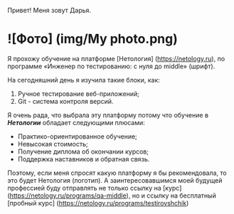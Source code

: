 Привет!
Меня зовут Дарья.
# ![Фото] (img/My photo.png)
Я прохожу обучение на платформе [Нетология] (https://netology.ru), по программе «Инженер по тестированию: с нуля до middle» (шрифт). 

На сегодняшний день я изучила такие блоки, как:
1. Ручное тестирование веб-приложений;
2. Git - система контроля версий.

Я очень рада, что выбрала эту платформу потому что обучение в ***Нетологии***  обладает следующими плюсами:
+ Практико-ориентированное обучение;
+ Невысокая стоимость;
+ Получение диплома об окончании курсов;
+ Поддержка наставников и обратная связь.

Поэтому, если меня спросят какую платформу я бы рекомендовала, то это будет Нетология (логотип). А заинтересовавшимся моей будущей профессией буду отправлять не только ссылку на [курс] (https://netology.ru/programs/qa-middle), но и ссылку на бесплатный [пробный курс] (https://netology.ru/programs/testirovshchik)
